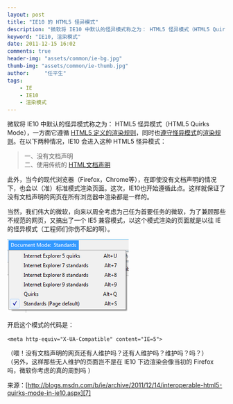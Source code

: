 ```yaml
---
layout: post
title: "IE10 的 HTML5 怪异模式"
description: "微软将 IE10 中默认的怪异模式称之为： HTML5 怪异模式（HTML5 Quirks Mode），一方面它遵循HTML5 定义的渲染规则，同时也遵守怪异模式的渲染规则"
keyword: "IE10, 渲染模式"
date: 2011-12-15 16:02
comments: true
header-img: "assets/common/ie-bg.jpg"
thumb-img: "assets/common/ie-thumb.jpg"
author:     "任平生"
tags:
    - IE
    - IE10
    - 渲染模式
---
```



微软将 IE10 中默认的怪异模式称之为： HTML5 怪异模式（HTML5 Quirks Mode），一方面它遵循 [HTML5 定义的渲染规则][1]，同时也[遵守][2][怪异模式][3]的[渲染][4][规则][5]。在以下两种情况，IE10 会进入这种 HTML5 怪异模式：  

> 一、没有文档声明  
> 二、使用传统的 [HTML文档声明][6]

  
此外，当今的现代浏览器（Firefox，Chrome等），在即使没有文档声明的情况下，也会以（准）标准模式渲染页面。这次，IE10也开始遵循此点。这样就保证了没有文档声明的网页在所有浏览器中渲染都是一样的。  
  
当然，我们伟大的微软，向来以周全考虑为己任为首要任务的微软，为了兼顾那些不规范的网页，又搞出了一个 IE5 兼容模式，以这个模式渲染的页面就是以往 IE 的怪异模式（工程师们你伤不起的啊）。  
  

![IE5 模式](/assets/2011/12/HTML5QuirksModeinIE10.png)

  
开启这个模式的代码是：  

`<meta http-equiv="X-UA-Compatible" content="IE=5">`

（喂！没有文档声明的网页还有人维护吗？还有人维护吗？维护吗？吗？）  
（另外，这样那些无人维护的页面岂不是在 IE10 下边渲染会像当初的 Firefox 吗，微软你考虑的真的周到吗 ）  
  
  
来源：[http://blogs.msdn.com/b/ie/archive/2011/12/14/interoperable-html5-quirks-mode-in-ie10.aspx][7]

[1]: http://blogs.msdn.com/b/ie/archive/2011/07/06/html5-parsing-in-ie10.aspx
[2]: http://dev.w3.org/html5/spec/links.html#case-sensitivity
[3]: http://dev.w3.org/html5/spec/rendering.html#flow-content-1
[4]: http://dev.w3.org/html5/spec/rendering.html#form-controls
[5]: http://dev.w3.org/html5/spec/rendering.html#images
[6]: http://dev.w3.org/html5/spec/tree-construction.html#the-initial-insertion-mode
[7]: http://blogs.msdn.com/b/ie/archive/2011/12/14/interoperable-html5-quirks-mode-in-ie10.aspx